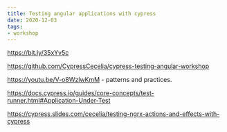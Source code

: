 ```yaml
---
title: Testing angular applications with cypress
date: 2020-12-03
tags:
- workshop
---
```


https://bit.ly/35xYv5c

https://github.com/CypressCecelia/cypress-testing-angular-workshop

https://youtu.be/V-o8WzlwKmM - patterns and practices.

https://docs.cypress.io/guides/core-concepts/test-runner.html#Application-Under-Test

https://cypress.slides.com/cecelia/testing-ngrx-actions-and-effects-with-cypress